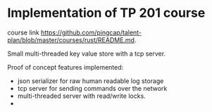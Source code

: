 # Implementation of TP 201 course

course link https://github.com/pingcap/talent-plan/blob/master/courses/rust/README.md.

Small multi-threaded key value store with a tcp server.

Proof of concept features implemented:
* json serializer for raw human readable log storage
* tcp server for sending commands over the network
* multi-threaded server with read/write locks.
* 
